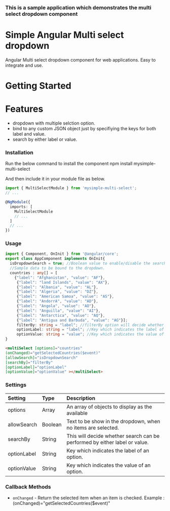 ### This is a sample application which demonstrates the multi select dropdown component

# Simple Angular Multi select dropdown

Angular Multi select dropdown component for web applications. Easy to integrate and use.

# Getting Started
# Features
- dropdown with multiple selction option.
- bind to any custom JSON object just by specifiying the keys for both label and value.
- search by either label or value.

### Installation

Run the below command to install the component
npm install mysimple-multi-select

And then include it in your module file as below.

```ts
import { MultiSelectModule } from 'mysimple-multi-select';
// ...

@NgModule({
  imports: [
    MultiSelectModule
    // ...
  ]
  // ...
})
```

### Usage

```ts
import { Component, OnInit } from '@angular/core';
export class AppComponent implements OnInit{
  isDropdownSearch = true; //Boolean value to enable/disable the search in multiselect dropdown.
  //Sample data to be bound to the dropdown.
  countries : any[] = [
    {"label": "Afghanistan", "value": "AF"}, 
     {"label": "land Islands", "value": "AX"}, 
     {"label": "Albania", "value": "AL"}, 
     {"label": "Algeria", "value": "DZ"}, 
     {"label": "American Samoa", "value": "AS"}, 
     {"label": "AndorrA", "value": "AD"}, 
     {"label": "Angola", "value": "AO"}, 
     {"label": "Anguilla", "value": "AI"}, 
     {"label": "Antarctica", "value": "AQ"}, 
     {"label": "Antigua and Barbuda", "value": "AG"}];
     filterBy: string = "label"; //filterBy option will decide whether search can be performed by either label or value.
     optionLabel: string = "label"; //Key which indicates the label of an option.
     optionValue: string = "value"; //Key which indicates the value of an option.
}
```
```html
<multiSelect [options]="countries" 
(onChanged)="getSelectedCountries($event)" 
[allowSearch]="isDropdownSearch" 
[searchBy]="filterBy"
[optionLabel]="optionLabel"
[optionValue]="optionValue" ></multiSelect>
```

### Settings

| Setting                        | Type       | Description                                                                             | 
| :----------------------------- | :--------- | :---------------------------------------------------------------------------------------|
| options                		 | Array<any> | An array of objects to display as the available                                         |                                                                                                                                            
| allowSearch                    | Boolean    | Text to be show in the dropdown, when no items are selected.                            |
| searchBy						 | String     | This will decide whether search can be performed by either label or value.              |
| optionLabel                    | String     | Key which indicates the label of an option.                                             |
| optionValue                    | String     | Key which indicates the value of an option.

### Callback Methods
- `onChanged` - Return the selected item when an item is checked.
  Example : (onChanged)="getSelectedCountries($event)"                                                                                                                                                                                                                 